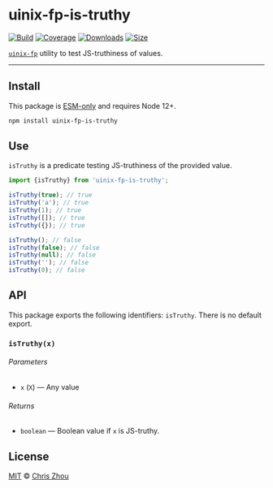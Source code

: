 # uinix-fp-is-truthy

[![Build][build-badge]][build]
[![Coverage][coverage-badge]][coverage]
[![Downloads][downloads-badge]][downloads]
[![Size][bundle-size-badge]][bundle-size]

[`uinix-fp`][uinix-fp] utility to test JS-truthiness of values.

---

## Install

This package is [ESM-only][] and requires Node 12+.

```sh
npm install uinix-fp-is-truthy
```

## Use

`isTruthy` is a predicate testing JS-truthiness of the provided value.

```js
import {isTruthy} from 'uinix-fp-is-truthy';

isTruthy(true); // true
isTruthy('a'); // true
isTruthy(1); // true
isTruthy([]); // true
isTruthy({}); // true

isTruthy(); // false
isTruthy(false); // false
isTruthy(null); // false
isTruthy(''); // false
isTruthy(0); // false
```

## API

This package exports the following identifiers: `isTruthy`.  There is no default export.

### `isTruthy(x)`

###### Parameters
- `x` (`X`) — Any value

###### Returns
- `boolean` — Boolean value if `x` is JS-truthy.

## License

[MIT][license] © [Chris Zhou][author]

<!-- project -->
[author]: https://github.com/chrisrzhou
[license]: https://github.com/uinix-js/uinix-fp/blob/main/license
[build]: https://github.com/uinix-js/uinix-fp/actions
[build-badge]: https://github.com/uinix-js/uinix-fp/workflows/main/badge.svg
[coverage]: https://codecov.io/github/uinix-js/uinix-fp
[coverage-badge]: https://img.shields.io/codecov/c/github/uinix-js/uinix-fp.svg
[downloads]: https://www.npmjs.com/package/uinix-fp-is-truthy
[downloads-badge]: https://img.shields.io/npm/dm/uinix-fp-is-truthy.svg
[bundle-size]: https://bundlephobia.com/result?p=uinix-fp-is-truthy
[bundle-size-badge]: https://img.shields.io/bundlephobia/minzip/uinix-fp-is-truthy.svg

<!-- defs -->
[ESM-only]: https://gist.github.com/sindresorhus/a39789f98801d908bbc7ff3ecc99d99c
[uinix-fp]: https://github.com/uinix-js/uinix-fp
